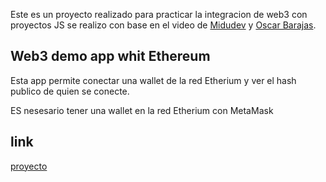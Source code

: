 Este es un proyecto realizado para practicar la integracion de web3 con proyectos JS se realizo con base en el video de  [Midudev](https://www.youtube.com/watch?v=A5SZ6OXKjSw&t=3382s&ab_channel=midudev) y  [Oscar Barajas](https://www.youtube.com/channel/UCw05fUBPwmpu-ehXFMqfdMw).

## Web3 demo app whit Ethereum

Esta app permite conectar una wallet de la red Etherium y ver el hash publico de quien se conecte.

ES nesesario tener una wallet en la red Etherium con MetaMask

## link 

[proyecto](https://web3-tau.vercel.app/)